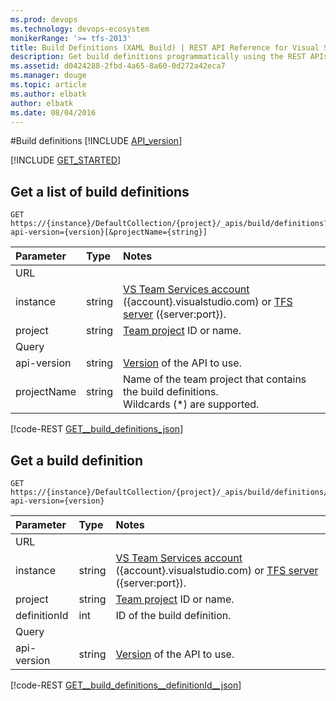 ```yaml
---
ms.prod: devops
ms.technology: devops-ecosystem
monikerRange: '>= tfs-2013'
title: Build Definitions (XAML Build) | REST API Reference for Visual Studio Team Services and Team Foundation Server
description: Get build definitions programmatically using the REST APIs for Visual Studio Team Services and Team Foundation Server.
ms.assetid: d0424288-2fbd-4a65-8a60-0d272a42eca7
ms.manager: douge
ms.topic: article
ms.author: elbatk
author: elbatk
ms.date: 08/04/2016
---
```


#Build definitions
[!INCLUDE [API_version](../_data/version.md)]

[!INCLUDE [GET_STARTED](../_data/get-started.md)]

## Get a list of build definitions

```no-highlight
GET https://{instance}/DefaultCollection/{project}/_apis/build/definitions?api-version={version}[&projectName={string}]
```

| Parameter     | Type   | Notes
|:--------------|:-------|:------------
| URL
| instance      | string | [VS Team Services account](/vsts/integrate/get-started/rest/basics) ({account}.visualstudio.com) or [TFS server](/vsts/integrate/get-started/rest/basics) ({server:port}).
| project       | string | [Team project](../tfs/projects.md) ID or name.
| Query
| api-version   | string | [Version](../../concepts/rest-api-versioning.md) of the API to use.
| projectName   | string | Name of the team project that contains the build definitions.<br/>Wildcards (*) are supported.

[!code-REST [GET__build_definitions_json](./_data/definitions/GET__build_definitions.json)]

## Get a build definition

```no-highlight
GET https://{instance}/DefaultCollection/{project}/_apis/build/definitions/{definitionId}?api-version={version}
```

| Parameter    | Type   | Notes
|:-------------|:-------|:------------
| URL
| instance     | string | [VS Team Services account](/vsts/integrate/get-started/rest/basics) ({account}.visualstudio.com) or [TFS server](/vsts/integrate/get-started/rest/basics) ({server:port}).
| project      | string | [Team project](../tfs/projects.md) ID or name.
| definitionId | int    | ID of the build definition.
| Query
| api-version  | string | [Version](../../concepts/rest-api-versioning.md) of the API to use.

[!code-REST [GET__build_definitions__definitionId__json](./_data/definitions/GET__build_definitions__definitionId_.json)]


